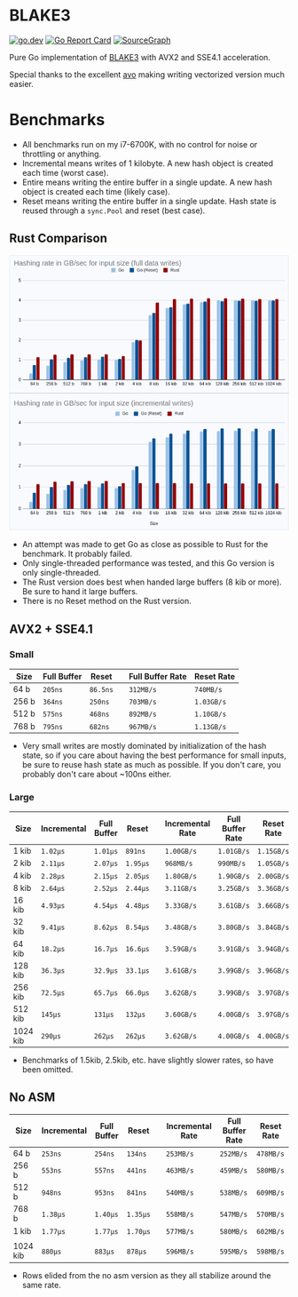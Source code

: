 # BLAKE3

<p>
  <a href="https://pkg.go.dev/github.com/zeebo/blake3"><img src="https://img.shields.io/badge/doc-reference-007d9b?logo=go&style=flat-square" alt="go.dev" /></a>
  <a href="https://goreportcard.com/report/github.com/zeebo/blake3"><img src="https://goreportcard.com/badge/github.com/zeebo/blake3?style=flat-square" alt="Go Report Card" /></a>
  <a href="https://sourcegraph.com/github.com/zeebo/blake3?badge"><img src="https://sourcegraph.com/github.com/zeebo/blake3/-/badge.svg?style=flat-square" alt="SourceGraph" /></a>
</p>

Pure Go implementation of [BLAKE3](https://blake3.io) with AVX2 and SSE4.1 acceleration.

Special thanks to the excellent [avo](https://github.com/mmcloughlin/avo) making writing vectorized version much easier.

# Benchmarks

- All benchmarks run on my i7-6700K, with no control for noise or throttling or anything.
- Incremental means writes of 1 kilobyte. A new hash object is created each time (worst case).
- Entire means writing the entire buffer in a single update. A new hash object is created each time (likely case).
- Reset means writing the entire buffer in a single update. Hash state is reused through a `sync.Pool` and reset (best case).

## Rust Comparison

![barchart](/assets/barchart.png)

- An attempt was made to get Go as close as possible to Rust for the benchmark. It probably failed.
- Only single-threaded performance was tested, and this Go version is only single-threaded.
- The Rust version does best when handed large buffers (8 kib or more). Be sure to hand it large buffers.
- There is no Reset method on the Rust version.

## AVX2 + SSE4.1

### Small

| Size   | Full Buffer |  Reset     | | Full Buffer Rate | Reset Rate   |
|--------|-------------|------------|-|------------------|--------------|
| 64 b   |  `205ns`    |  `86.5ns`  | |  `312MB/s`       |   `740MB/s`  |
| 256 b  |  `364ns`    |   `250ns`  | |  `703MB/s`       |  `1.03GB/s`  |
| 512 b  |  `575ns`    |   `468ns`  | |  `892MB/s`       |  `1.10GB/s`  |
| 768 b  |  `795ns`    |   `682ns`  | |  `967MB/s`       |  `1.13GB/s`  |

- Very small writes are mostly dominated by initialization of the hash state, so if you care about having the best performance for small inputs, be sure to reuse hash state as much as possible. If you don't care, you probably don't care about ~100ns either.

### Large

| Size     | Incremental | Full Buffer | Reset      | | Incremental Rate | Full Buffer Rate | Reset Rate   |
|----------|-------------|-------------|------------|-|------------------|------------------|--------------|
| 1 kib    |  `1.02µs`   |  `1.01µs`   |   `891ns`  | |  `1.00GB/s`      |  `1.01GB/s`      |  `1.15GB/s`  |
| 2 kib    |  `2.11µs`   |  `2.07µs`   |  `1.95µs`  | |   `968MB/s`      |   `990MB/s`      |  `1.05GB/s`  |
| 4 kib    |  `2.28µs`   |  `2.15µs`   |  `2.05µs`  | |  `1.80GB/s`      |  `1.90GB/s`      |  `2.00GB/s`  |
| 8 kib    |  `2.64µs`   |  `2.52µs`   |  `2.44µs`  | |  `3.11GB/s`      |  `3.25GB/s`      |  `3.36GB/s`  |
| 16 kib   |  `4.93µs`   |  `4.54µs`   |  `4.48µs`  | |  `3.33GB/s`      |  `3.61GB/s`      |  `3.66GB/s`  |
| 32 kib   |  `9.41µs`   |  `8.62µs`   |  `8.54µs`  | |  `3.48GB/s`      |  `3.80GB/s`      |  `3.84GB/s`  |
| 64 kib   |  `18.2µs`   |  `16.7µs`   |  `16.6µs`  | |  `3.59GB/s`      |  `3.91GB/s`      |  `3.94GB/s`  |
| 128 kib  |  `36.3µs`   |  `32.9µs`   |  `33.1µs`  | |  `3.61GB/s`      |  `3.99GB/s`      |  `3.96GB/s`  |
| 256 kib  |  `72.5µs`   |  `65.7µs`   |  `66.0µs`  | |  `3.62GB/s`      |  `3.99GB/s`      |  `3.97GB/s`  |
| 512 kib  |   `145µs`   |   `131µs`   |   `132µs`  | |  `3.60GB/s`      |  `4.00GB/s`      |  `3.97GB/s`  |
| 1024 kib |   `290µs`   |   `262µs`   |   `262µs`  | |  `3.62GB/s`      |  `4.00GB/s`      |  `4.00GB/s`  |

- Benchmarks of 1.5kib, 2.5kib, etc. have slightly slower rates, so have been omitted.

## No ASM

| Size     | Incremental | Full Buffer | Reset      | | Incremental Rate | Full Buffer Rate | Reset Rate  |
|----------|-------------|-------------|------------|-|------------------|------------------|-------------|
| 64 b     |   `253ns`   |   `254ns`   |   `134ns`  | |  `253MB/s`       |  `252MB/s`       |  `478MB/s`  |
| 256 b    |   `553ns`   |   `557ns`   |   `441ns`  | |  `463MB/s`       |  `459MB/s`       |  `580MB/s`  |
| 512 b    |   `948ns`   |   `953ns`   |   `841ns`  | |  `540MB/s`       |  `538MB/s`       |  `609MB/s`  |
| 768 b    |  `1.38µs`   |  `1.40µs`   |  `1.35µs`  | |  `558MB/s`       |  `547MB/s`       |  `570MB/s`  |
| 1 kib    |  `1.77µs`   |  `1.77µs`   |  `1.70µs`  | |  `577MB/s`       |  `580MB/s`       |  `602MB/s`  |
|          |             |             |            | |                  |                  |             |
| 1024 kib |   `880µs`   |   `883µs`   |   `878µs`  | |  `596MB/s`       |  `595MB/s`       |  `598MB/s`  |

- Rows elided from the no asm version as they all stabilize around the same rate.
